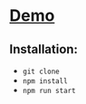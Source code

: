 # [Demo](https://beer-shop-psi.vercel.app/beers)

## Installation:  

- ``git clone``
- ``npm install``
- ``npm run start``
